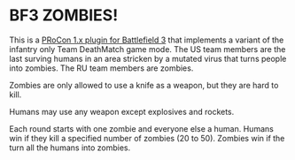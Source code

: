 BF3 ZOMBIES!
============

This is a [PRoCon 1.x plugin for Battlefield 3](https://github.com/Myrcon/Procon-1) that 
implements a variant of the infantry only Team DeathMatch game mode. 
The US team members are the last surving humans 
in an area stricken by a mutated virus that turns people into zombies.
The RU team members are zombies.

Zombies are only allowed to use a knife as a weapon, but they are hard to kill.

Humans may use any weapon except explosives and rockets.

Each round starts with one zombie and everyone else a human. Humans win if they kill
a specified number of zombies (20 to 50). Zombies win if the turn all the humans into
zombies.
